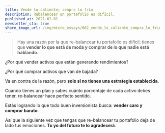 ```yaml
---
title: Vende lo caliente; compra lo frío
description: Rebalancear un portafolio es difícil.
published_at: 2021-02-01
newsletter_cta: true
share_image_url: /img/micro_essays/002_vende_lo_caliente_compra_lo_frio.png
---
```


> Hay una razón por la que re-balancear tu portafolio es difícil; tienes que **vender lo que está de moda y comprar de lo que nadie está hablando**.

¿Por qué vender activos que están generando rendimientos?

¿Por qué comprar activos que van de bajada?

Va en contra de la razón, pero **solo si no tienes una estrategia establecida**.

Cuando tienes un plan y sabes cuánto porcentaje de cada activo debes tener, re-balancear hace perfecto sentido.

Estás logrando lo que todo buen inversionista busca: **vender caro y comprar barato**.

Así que la siguiente vez que tengas que re-balancear tu portafolio deja de lado tus emociones. **Tu yo del futuro te lo agradecerá**.
